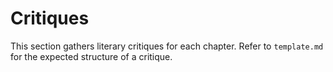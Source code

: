 # Critiques

This section gathers literary critiques for each chapter. Refer to `template.md` for the expected structure of a critique.
